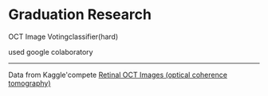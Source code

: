 # Graduation Research
 OCT Image Votingclassifier(hard)
 
 used google colaboratory
____
Data from Kaggle'compete [Retinal OCT Images (optical coherence tomography)](https://www.kaggle.com/datasets/paultimothymooney/kermany2018)

